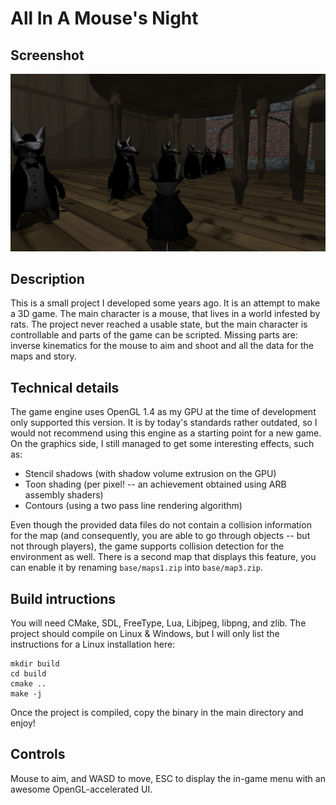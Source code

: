 # All In A Mouse's Night

## Screenshot

![Screenshot](screenshot.png)

## Description

This is a small project I developed some years ago. It is an attempt to make a 3D game.
The main character is a mouse, that lives in a world infested by rats.
The project never reached a usable state, but the main character is controllable and parts of the game can be scripted.
Missing parts are: inverse kinematics for the mouse to aim and shoot and all the data for the maps and story.

## Technical details

The game engine uses OpenGL 1.4 as my GPU at the time of development only supported this version.
It is by today's standards rather outdated, so I would not recommend using this engine as a starting point for a new game.
On the graphics side, I still managed to get some interesting effects, such as:

- Stencil shadows (with shadow volume extrusion on the GPU)
- Toon shading (per pixel! -- an achievement obtained using ARB assembly shaders)
- Contours (using a two pass line rendering algorithm)

Even though the provided data files do not contain a collision information for the map
(and consequently, you are able to go through objects -- but not through players), the game supports collision detection for the environment as well.
There is a second map that displays this feature, you can enable it by renaming `base/maps1.zip` into `base/map3.zip`.

## Build intructions

You will need CMake, SDL, FreeType, Lua, Libjpeg, libpng, and zlib.
The project should compile on Linux & Windows, but I will only list the instructions for a Linux installation here:

    mkdir build
    cd build
    cmake ..
    make -j

Once the project is compiled, copy the binary in the main directory and enjoy!

## Controls

Mouse to aim, and WASD to move, ESC to display the in-game menu with an awesome OpenGL-accelerated UI.
